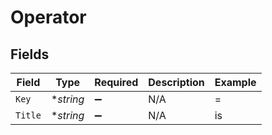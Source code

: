 # Operator


## Fields

| Field              | Type               | Required           | Description        | Example            |
| ------------------ | ------------------ | ------------------ | ------------------ | ------------------ |
| `Key`              | **string*          | :heavy_minus_sign: | N/A                | =                  |
| `Title`            | **string*          | :heavy_minus_sign: | N/A                | is                 |